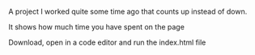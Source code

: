 A project I worked quite some time ago that counts up instead of down.

It shows how much time you have spent on the page

Download, open in a code editor and run the index.html file
